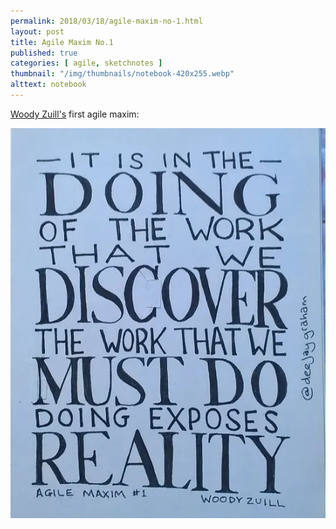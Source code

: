 ```yaml
---
permalink: 2018/03/18/agile-maxim-no-1.html
layout: post
title: Agile Maxim No.1
published: true
categories: [ agile, sketchnotes ]
thumbnail: "/img/thumbnails/notebook-420x255.webp"
alttext: notebook
---
```


<a href="https://twitter.com/WoodyZuill">Woody Zuill's</a> first agile maxim:

![maxim](/img/posts/agile-maxim-no-1/agile-maxim-no-1.webp)

